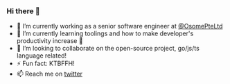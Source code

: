 ### Hi there 👋

- 🔭 I’m currently working as a senior software engineer at [@OsomePteLtd](https://osome.com)
- 🌱 I’m currently learning toolings and how to make developer's productivity increase 🚀
- 👯 I’m looking to collaborate on the open-source project, go/js/ts language related!
- ⚡ Fun fact: KTBFFH!
- 📫 Reach me on [twitter](https://twitter.com/wildan3105)
